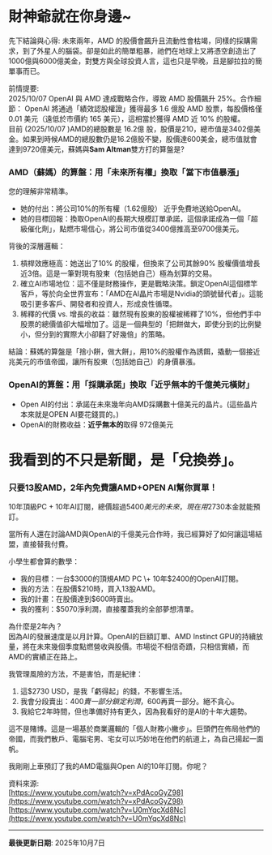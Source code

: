 # 財神爺就在你身邊\~

先下結論與心得: 未來兩年，AMD 的股價會飆升且流動性會枯竭，同樣的採購需求，到了外星人的腦袋。卻是如此的簡單粗暴，祂們在地球上又將憑空創造出了1000億與6000億美金，對雙方與全球投資人言，這也只是早晚，且是腳拉拉的簡單事而已。

前情提要:   
2025/10/07 OpenAI 與 AMD 達成戰略合作，導致 AMD 股價飆升 25%。合作細節： OpenAI 將通過「績效認股權證」獲得最多 1.6 億股 AMD 股票，每股價格僅 0.01 美元（遠低於市價約 165 美元），這相當於獲得 AMD 近 10% 的股權。  
目前 (2025/10/07 )AMD的總股數是 16.2億 股，股價是210，總市值是3402億美金。如果到時候AMD的總股數仍是16.2億股不變，股價達600美金，總市值就會達到9720億美元，蘇媽與**Sam Altman**雙方打的算盤是?

### **AMD（蘇媽）的算盤：用「未來所有權」換取「當下市值暴漲」**

您的理解非常精準。

* 她的付出：將公司10%的所有權（1.62億股） 近乎免費地送給OpenAI。  
* 她的目標回報：換取OpenAI的長期大規模訂單承諾，這個承諾成為一個「超級催化劑」，點燃市場信心，將公司市值從3400億推高至9700億美元。

背後的深層邏輯：

1. 槓桿效應極高：她送出了10% 的股權，但換來了公司其餘90% 股權價值增長近3倍。這是一筆對現有股東（包括她自己）極為划算的交易。  
2. 確立AI市場地位：這不僅是財務操作，更是戰略決策。鎖定OpenAI這個標竿客戶，等於向全世界宣布：「AMD在AI晶片市場是Nvidia的頭號替代者」。這能吸引更多客戶、開發者和投資人，形成良性循環。  
3. 稀釋的代價 vs. 增長的收益：雖然現有股東的股權被稀釋了10%，但他們手中股票的總價值卻大幅增加了。這是一個典型的「把餅做大，即使分到的比例變小，但分到的實際大小卻翻了好幾倍」的策略。

結論：蘇媽的算盤是「捨小餅，做大餅」，用10%的股權作為誘餌，撬動一個接近兆美元的市值帝國，讓所有股東（包括她自己）的身價暴漲。

### **OpenAI的算盤：用「採購承諾」換取「近乎無本的千億美元橫財」**

* Open AI的付出：承諾在未來幾年向AMD採購數十億美元的晶片。(這些晶片本來就是OPEN AI要花錢買的。)  
* OpenAI的財務收益：**近乎無本的**取得 972億美元

# 我看到的不只是新聞，是「兌換券」。

### **只要13股AMD，2年內免費讓AMD+OPEN AI幫你買單！**

10年頂級PC \+ 10年AI訂閱，總價超過$5400美元的未來，現在用$2730本金就能預訂。

當所有人還在討論AMD與OpenAI的千億美元合作時，我已經算好了如何讓這場結盟，直接替我付費。

小學生都會算的數學：

* 我的目標：一台$3000的頂規AMD PC \+ 10年$2400的OpenAI訂閱。  
* 我的方法：在股價$210時，買入13股AMD。  
* 我的計畫：在股價達到$600時賣出。  
* 我的獲利：$5070淨利潤，直接覆蓋我的全部夢想清單。

為什麼是2年內？  
因為AI的發展速度是以月計算。OpenAI的巨額訂單、AMD Instinct GPU的持續放量，將在未來幾個季度點燃營收與股價。市場從不相信奇蹟，只相信實績，而AMD的實績正在路上。

我管理風險的方法，不是害怕，而是紀律：

1. 這$2730 USD，是我「虧得起」的錢，不影響生活。  
2. 我會分段賣出：$400賣一部分鎖定利潤，$600再賣一部分。絕不貪心。  
3. 我給它2年時間，但也準備好持有更久，因為我看好的是AI的十年大趨勢。

這不是賭博。這是一場基於商業邏輯的「個人財務小撇步」。巨頭們在佈局他們的帝國，而我們散戶、電腦宅男、宅女可以巧妙地在他們的航道上，為自己揚起一面帆。

我剛剛上車預訂了我的AMD電腦與Open AI的10年訂閱。你呢？

資料來源:  
[https://www.youtube.com/watch?v=xPdAcoGyZ98](https://www.youtube.com/watch?v=xPdAcoGyZ98)  
[https://www.youtube.com/watch?v=U0mYqcXd8Nc](https://www.youtube.com/watch?v=U0mYqcXd8Nc)

---
**最後更新日期**: 2025年10月7日
